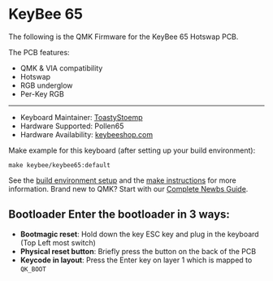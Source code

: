 # KeyBee 65

The following is the QMK Firmware for the KeyBee 65 Hotswap PCB.

The PCB features:
* QMK & VIA compatibility
* Hotswap
* RGB underglow
* Per-Key RGB

---

* Keyboard Maintainer: [ToastyStoemp](https://github.com/ToastyStoemp)
* Hardware Supported: Pollen65
* Hardware Availability: [keybeeshop.com](https://www.keybeeshop.com/collections/keyboards/products/pollen65-mechanical-keyboard-kit)

Make example for this keyboard (after setting up your build environment):

    make keybee/keybee65:default

See the [build environment setup](https://docs.qmk.fm/#/getting_started_build_tools) and the [make instructions](https://docs.qmk.fm/#/getting_started_make_guide) for more information. Brand new to QMK? Start with our [Complete Newbs Guide](https://docs.qmk.fm/#/newbs).

## Bootloader Enter the bootloader in 3 ways: 
* **Bootmagic reset**: Hold down the key ESC key and plug in the keyboard (Top Left most switch)
* **Physical reset button**: Briefly press the button on the back of the PCB
* **Keycode in layout**: Press the Enter key on layer 1 which is mapped to `QK_BOOT`